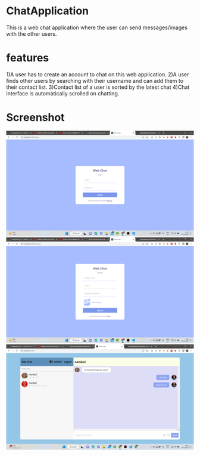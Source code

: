 # ChatApplication
This is a web chat application where the user can send
messages/images with the other users.

# features
1)A user has to create an account to chat on this web application.
2)A user finds other users by searching with their username and can add them to their contact list.
3)Contact list of a user is sorted by the latest chat
4)Chat interface is automatically scrolled on chatting.


# Screenshot
<a href="#"> <img src="img/Screenshot (1).png"/> </a>
<a href="#"> <img src="img/Screenshot (2).png"/> </a>
<a href="#"> <img src="img/Screenshot (3).png"/> </a>
 
